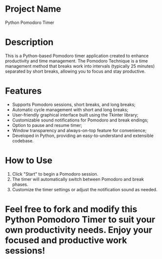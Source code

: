 # Project Name
Python Pomodoro Timer

# Description

This is a Python-based Pomodoro timer application created to enhance productivity and time management. 
The Pomodoro Technique is a time management method that breaks work into intervals (typically 25 minutes) separated by short breaks, allowing you to focus and stay productive.

# Features

- Supports Pomodoro sessions, short breaks, and long breaks;
- Automatic cycle management with short and long breaks;
- User-friendly graphical interface built using the Tkinter library;
- Customizable sound notifications for Pomodoro and break endings;
- Option to pause and resume timer;
- Window transparency and always-on-top feature for convenience;
- Developed in Python, providing an easy-to-understand and extensible codebase.

# How to Use

1) Click "Start" to begin a Pomodoro session.
2) The timer will automatically switch between Pomodoro and break phases.
3) Customize the timer settings or adjust the notification sound as needed.

# Feel free to fork and modify this Python Pomodoro Timer to suit your own productivity needs. Enjoy your focused and productive work sessions!
